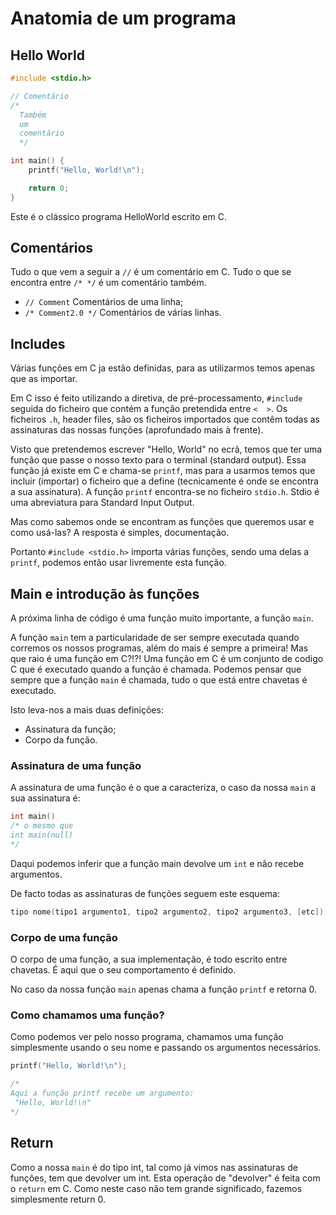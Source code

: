 # Anatomia de um programa

## Hello World

```c
#include <stdio.h>

// Comentário
/*
  Também
  um
  comentário
  */

int main() {
    printf("Hello, World!\n");

    return 0;
}
```
Este é o clássico programa HelloWorld escrito em C.

## Comentários

Tudo o que vem a seguir a `//` é um comentário em C. Tudo o que se encontra entre `/* */` é um comentário também.
  * `// Comment` Comentários de uma linha;
  * `/* Comment2.0 */` Comentários de várias linhas.

## Includes

Várias funções em C ja estão definidas, para as utilizarmos temos apenas que as importar.

Em C isso é feito utilizando a diretiva, de pré-processamento, `#include` seguida do ficheiro que contém a função pretendida entre  `<  >`.
Os ficheiros `.h`, header files, são os ficheiros importados que contêm todas as assinaturas das nossas funções (aprofundado mais à frente).

Visto que pretendemos escrever "Hello, World" no ecrã, temos que ter uma função que passe o nosso texto para o terminal (standard output). Essa função já existe em C e chama-se `printf`, mas para a usarmos temos que incluir (importar) o ficheiro que a define (tecnicamente é onde se encontra a sua assinatura). A função `printf` encontra-se no ficheiro `stdio.h`. Stdio é uma abreviatura para Standard Input Output.

Mas como sabemos onde se encontram as funções que queremos usar e como usá-las?
A resposta é simples, documentação.

Portanto `#include <stdio.h>` importa várias funções, sendo uma delas a `printf`, podemos então usar livremente esta função.


## Main e introdução às funções

A próxima linha de código é uma função muito importante, a função `main`.

A função `main` tem a particularidade de ser sempre executada quando corremos os nossos programas, além do mais é sempre a primeira!
Mas que raio é uma função em C?!?! Uma função em C é um conjunto de codigo C que é executado quando a função é chamada. Podemos pensar que sempre que a função `main` é chamada, tudo o que está entre chavetas é executado.

Isto leva-nos a mais duas definições:
  * Assinatura da função;
  * Corpo da função.

### Assinatura de uma função

A assinatura de uma função é o que a caracteriza, o caso da nossa `main` a sua assinatura é:
```c
int main()
/* o mesmo que
int main(null)
*/
```
Daqui podemos inferir que a função main devolve um `int` e não recebe argumentos.

De facto todas as assinaturas de funções seguem este esquema:
```c
tipo nome(tipo1 argumento1, tipo2 argumento2, tipo2 argumento3, [etc]);
```

### Corpo de uma função

O corpo de uma função, a sua implementação, é todo escrito entre chavetas. É aqui que o seu comportamento é definido.

No caso da nossa função `main` apenas chama a função `printf` e retorna 0.

### Como chamamos uma função?

Como podemos ver pelo nosso programa, chamamos uma função simplesmente usando o seu nome e passando os argumentos necessários.
```c
printf("Hello, World!\n");

/*
Aqui a função printf recebe um argumento:
 "Hello, World!\n"
*/
```

## Return
Como a nossa `main` é do tipo int, tal como já vimos nas assinaturas de funções, tem que devolver um int.
Esta operação de "devolver" é feita com o `return` em C. Como neste caso não tem grande significado, fazemos simplesmente return 0.

